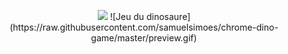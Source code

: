 <p align="center">
	<img src="https://lanyard-profile-readme.vercel.app/api/1004522003157499935?hideTimestamp=true&hideBadges=true"/>
	![Jeu du dinosaure](https://raw.githubusercontent.com/samuelsimoes/chrome-dino-game/master/preview.gif)

